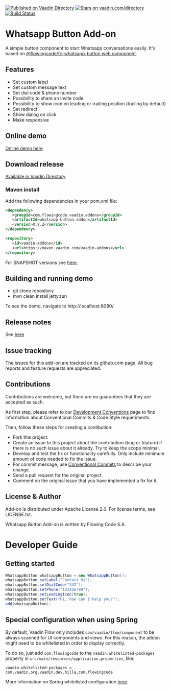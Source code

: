 [![Published on Vaadin Directory](https://img.shields.io/badge/Vaadin%20Directory-published-00b4f0.svg)](https://vaadin.com/directory/component/whatsapp-button-add-on)
[![Stars on vaadin.com/directory](https://img.shields.io/vaadin-directory/star/whatsapp-button-addon.svg)](https://vaadin.com/directory/component/whatsapp-button-add-on)
[![Build Status](https://jenkins.flowingcode.com/job/GithubButtons-addon/badge/icon)](https://jenkins.flowingcode.com/job/WhatsappButton-addon)

# Whatsapp Button Add-on

A simple button component to start Whatsapp conversations easily. It's based on [@flowingcode/fc-whatsapp-button web component](https://github.com/FlowingCode/fc-whatsapp-button). 

## Features

- Set custom label
- Set custom message text
- Set dial code & phone number
- Possibility to share an invite code
- Possibility to show icon on leading or trailing position (trailing by default)
- Set redirect 
- Show dialog on click
- Make responsive

## Online demo

[Online demo here](http://addonsv23.flowingcode.com/whatsappbutton)

## Download release

[Available in Vaadin Directory](https://vaadin.com/directory/component/whatsapp-button-add-on)

### Maven install

Add the following dependencies in your pom.xml file:

```xml
<dependency>
   <groupId>com.flowingcode.vaadin.addons</groupId>
   <artifactId>whatsapp-button-addon</artifactId>
   <version>X.Y.Z</version>
</dependency>
```
<!-- the above dependency should be updated with latest released version information -->

```xml
<repository>
   <id>vaadin-addons</id>
   <url>https://maven.vaadin.com/vaadin-addons</url>
</repository>
```

For SNAPSHOT versions see [here](https://maven.flowingcode.com/snapshots/).

## Building and running demo

- git clone repository
- mvn clean install jetty:run

To see the demo, navigate to http://localhost:8080/

## Release notes

See [here](https://github.com/FlowingCode/WhatsappButton/releases)

## Issue tracking

The issues for this add-on are tracked on its github.com page. All bug reports and feature requests are appreciated. 

## Contributions

Contributions are welcome, but there are no guarantees that they are accepted as such. 

As first step, please refer to our [Development Conventions](https://github.com/FlowingCode/DevelopmentConventions) page to find information about Conventional Commits & Code Style requeriments.

Then, follow these steps for creating a contibution:

- Fork this project.
- Create an issue to this project about the contribution (bug or feature) if there is no such issue about it already. Try to keep the scope minimal.
- Develop and test the fix or functionality carefully. Only include minimum amount of code needed to fix the issue.
- For commit message, use [Conventional Commits](https://github.com/FlowingCode/DevelopmentConventions/blob/main/conventional-commits.md) to describe your change.
- Send a pull request for the original project.
- Comment on the original issue that you have implemented a fix for it.

## License & Author

Add-on is distributed under Apache License 2.0. For license terms, see LICENSE.txt.

Whatsapp Button Add-on is written by Flowing Code S.A.

# Developer Guide

## Getting started

```java
WhatsappButton whatsappButton = new WhatsappButton();
whatsappButton.setLabel("Contact Us");
whatsappButton.setDialCode("342");
whatsappButton.setPhone("123456789");
whatsappButton.setLeadingIcon(true);
whatsappButton.setText("Hi, how can I help you?");
add(whatsappButton);
```
## Special configuration when using Spring

By default, Vaadin Flow only includes ```com/vaadin/flow/component``` to be always scanned for UI components and views. For this reason, the addon might need to be whitelisted in order to display correctly. 

To do so, just add ```com.flowingcode``` to the ```vaadin.whitelisted-packages``` property in ```src/main/resources/application.properties```, like:

```vaadin.whitelisted-packages = com.vaadin,org.vaadin,dev.hilla,com.flowingcode```
 
More information on Spring whitelisted configuration [here](https://vaadin.com/docs/latest/integrations/spring/configuration/#configure-the-scanning-of-packages).